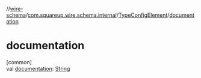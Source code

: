 //[wire-schema](../../../index.md)/[com.squareup.wire.schema.internal](../index.md)/[TypeConfigElement](index.md)/[documentation](documentation.md)

# documentation

[common]\
val [documentation](documentation.md): [String](https://kotlinlang.org/api/latest/jvm/stdlib/kotlin/-string/index.html)
